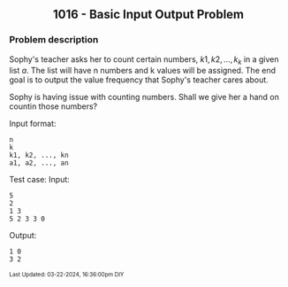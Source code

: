 <h2 align="center">1016 - Basic Input Output Problem</h2>

### Problem description

Sophy's teacher asks her to count certain numbers, $k1, k2, ..., k_k$ in a given list $a$. The list will have n numbers and k values will be assigned. The end goal is to output the value frequency that Sophy's teacher cares about. 

Sophy is having issue with counting numbers. Shall we give her a hand on countin those numbers? 

Input format:
```
n
k
k1, k2, ..., kn
a1, a2, ..., an
```
Test case:
Input: 
```
5
2
1 3
5 2 3 3 0
```
Output:
```
1 0
3 2
```

<font size = 1>Last Updated: 03-22-2024, 16:36:00pm DIY</font>
